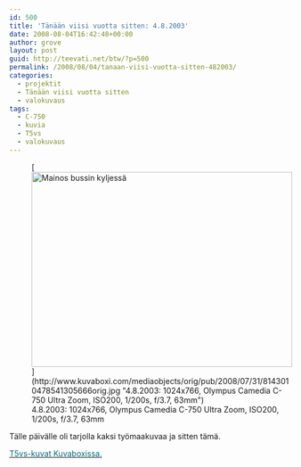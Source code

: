```yaml
---
id: 500
title: 'Tänään viisi vuotta sitten: 4.8.2003'
date: 2008-08-04T16:42:48+00:00
author: grove
layout: post
guid: http://teevati.net/btw/?p=500
permalink: /2008/08/04/tanaan-viisi-vuotta-sitten-482003/
categories:
  - projektit
  - Tänään viisi vuotta sitten
  - valokuvaus
tags:
  - C-750
  - kuvia
  - T5vs
  - valokuvaus
---
```

<figure style="width: 468px" class="wp-caption aligncenter">[<img title="Mainos bussin kyljessä" src="http://www.kuvaboxi.com/mediaobjects/pub/2008/07/31/8143010478541305666web_0.jpg" alt="Mainos bussin kyljessä" width="468" height="350" />](http://www.kuvaboxi.com/mediaobjects/orig/pub/2008/07/31/8143010478541305666orig.jpg "4.8.2003: 1024x766, Olympus Camedia C-750 Ultra Zoom, ISO200, 1/200s, f/3.7, 63mm")<figcaption class="wp-caption-text">4.8.2003: 1024x766, Olympus Camedia C-750 Ultra Zoom, ISO200, 1/200s, f/3.7, 63mm</figcaption></figure> 

Tälle päivälle oli tarjolla kaksi työmaakuvaa ja sitten tämä.

[<span style="color: #006a80;">T5vs-kuvat Kuvaboxissa.</span>](http://www.kuvaboxi.fi/julkinen/29poj+taavetti-btw-t5vs.html "Kuvaboxi - BTW: T5vs (Taavetti)")